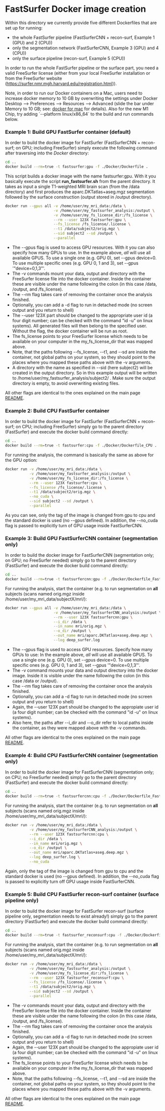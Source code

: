 # FastSurfer Docker image creation

Within this directory we currently provide five different Dockerfiles that are set up for running: 

* the whole FastSurfer pipeline (FastSurferCNN + recon-surf, Example 1 (GPU) and 2 (CPU))
* only the segmentation network (FastSurferCNN, Example 3 (GPU) and 4 (CPU))
* only the surface pipeline (recon-surf, Example 5 (CPU))

In order to run the whole FastSurfer pipeline or the surface part, you need a valid FreeSurfer license (either from your local FreeSurfer installation or from the FreeSurfer website (https://surfer.nmr.mgh.harvard.edu/registration.html)). 

Note, in order to run our Docker containers on a Mac, users need to increase docker memory to 10 GB by overwriting the settings under Docker Desktop --> Preferences --> Resources --> Advanced (slide the bar under Memory to 10 GB; see: [docker for mac](https://docs.docker.com/docker-for-mac/) for details). Also for the new M1 Chip, try adding ´--platform linux/x86_64´ to the build and run commands below. 

### Example 1: Build GPU FastSurfer container (default)

In order to build the docker image for FastSurfer (FastSurferCNN + recon-surf; on GPU; including FreeSurfer) simply execute the following command after traversing into the *Docker* directory: 

```bash
cd ..
docker build --rm=true -t fastsurfer:gpu -f ./Docker/Dockerfile .
```

This script builds a docker image with the name fastsurfer:gpu. With it you basically execute the script __run_fastsurfer.sh__ from the parent directory. It takes as input a single T1-weighted MRI brain scan (from the /data directory) and first produces the aparc.DKTatlas+aseg.mgz segmentation followed by the surface construction (output stored in /output directory).

```bash
docker run --gpus all -v /home/user/my_mri_data:/data \
                      -v /home/user/my_fastsurfer_analysis:/output \
                      -v /home/user/my_fs_license_dir:/fs_license \
                      --rm --user 123X fastsurfer:gpu \
                      --fs_license /fs_license/.license \
                      --t1 /data/subject2/orig.mgz \
                      --sid subject2 --sd /output \
                      --parallel
```

* The --gpus flag is used to access GPU resources. With it you can also specify how many GPUs to use. In the example above, _all_ will use all available GPUS. To use a single one (e.g. GPU 0), set --gpus device=0. To use multiple specific ones (e.g. GPU 0, 1 and 3), set --gpus '"device=0,1,3"'.
* The -v commands mount your data, output and directory with the FreeSurfer license file into the docker container. Inside the container these are visible under the name following the colon (in this case /data, /output, and /fs_license).
* The --rm flag takes care of removing the container once the analysis finished. 
* Optionally, you can add a -d flag to run in detached mode (no screen output and you return to shell)
* The --user 123X part should be changed to the appropriate user id (a four digit number; can be checked with the command "id -u" on linux systems). All generated files will then belong to the specified user. Without the flag, the docker container will be run as root.
* The fs_license points to your FreeSurfer license which needs to be available on your computer in the my_fs_license_dir that was mapped above. 
* Note, that the paths following --fs_license, --t1, and --sd are inside the container, not global paths on your system, so they should point to the places where you mapped these paths above with the -v arguments. 
* A directory with the name as specified in --sid (here subject2) will be created in the output directory. So in this example output will be written to /home/user/my_fastsurfer_analysis/subject2/ . Make sure the output directory is empty, to avoid overwriting existing files. 

All other flags are identical to the ones explained on the main page [README](../README.md).

### Example 2: Build CPU FastSurfer container
In order to build the docker image for FastSurfer (FastSurferCNN + recon-surf; on CPU; including FreeSurfer) simply go to the parent directory (FastSurfer) and execute the docker build command directly:

```bash
cd ..
docker build --rm=true -t fastsurfer:cpu -f ./Docker/Dockerfile_CPU .
```

For running the analysis, the command is basically the same as above for the GPU option:
```bash
docker run -v /home/user/my_mri_data:/data \
           -v /home/user/my_fastsurfer_analysis:/output \
           -v /home/user/my_fs_license_dir:/fs_license \
           --rm --user 123X fastsurfer:cpu \
           --fs_license /fs_license/.license \
           --t1 /data/subject2/orig.mgz \
           --no_cuda \
           --sid subject2 --sd /output \
           --parallel
```

As you can see, only the tag of the image is changed from gpu to cpu and the standard docker is used (no --gpus defined). In addition, the --no_cuda flag is passed to explicitly turn of GPU usage inside FastSurferCNN.

### Example 3: Build GPU FastSurferCNN container (segmentation only)

In order to build the docker image for FastSurferCNN (segmentation only; on GPU; no FreeSurfer needed) simply go to the parent directory (FastSurfer) and execute the docker build command directly:

```bash
cd ..
docker build --rm=true -t fastsurfercnn:gpu -f ./Docker/Dockerfile_FastSurferCNN .
```

For running the analysis, start the container (e.g. to run segmentation on __all__ subjects (scans named orig.mgz inside /home/user/my_mri_data/subjectX/mri/):
```bash
docker run --gpus all -v /home/user/my_mri_data:/data \
                      -v /home/user/my_fastsurferCNN_analysis:/output \
                      --rm --user 123X fastsurfercnn:gpu \
                      --i_dir /data \
                      --in_name mri/orig.mgz \
                      --o_dir /output \
                      --out_name mri/aparc.DKTatlas+aseg.deep.mgz \
                      --log deep_surfer.log
```

* The --gpus flag is used to access GPU resources. Specify how many GPUs to use: In the example above, _all_ will use all available GPUS. To use a single one (e.g. GPU 0), set --gpus device=0. To use multiple specific ones (e.g. GPU 0, 1 and 3), set --gpus '"device=0,1,3"'.
* The -v command mounts your data and output directory into the docker image. Inside it is visible under the name following the colon (in this case /data or /output).
* The --rm flag takes care of removing the container once the analysis finished. 
* Optionally, you can add a -d flag to run in detached mode (no screen output and you return to shell)
* Again, the --user 123X part should be changed to the appropiate user id (a four digit number; can be checked with the command "id -u" on linux systems).
* Also here, the paths after --i_dir and --o_dir refer to local paths inside the container, as they were mapped above with the -v commands.

All other flags are identical to the ones explained on the main page [README](../README.md).

### Example 4: Build CPU FastSurferCNN container (segmentation only)
In order to build the docker image for FastSurferCNN (segmentation only; on CPU; no FreeSurfer needed) simply go to the parent directory (FastSurfer) and execute the docker build command directly:

```bash
cd ..
docker build --rm=true -t fastsurfercnn:cpu -f ./Docker/Dockerfile_FastSurferCNN_CPU .
```

For running the analysis, start the container (e.g. to run segmentation on __all__ subjects (scans named orig.mgz inside /home/user/my_mri_data/subjectX/mri/):
```bash
docker run -v /home/user/my_mri_data:/data \
           -v /home/user/my_fastsurferCNN_analysis:/output \
           --rm --user 123X fastsurfercnn:cpu \
           --i_dir /data \
           --in_name mri/orig.mgz \
           --o_dir /output \
           --out_name mri/aparc.DKTatlas+aseg.deep.mgz \
           --log deep_surfer.log \
           --no_cuda
```

Again, only the tag of the image is changed from gpu to cpu and the standard docker is used (no --gpus defined). In addition, the --no_cuda flag is passed to explicitly turn off GPU usage inside FastSurferCNN.

### Example 5: Build CPU FastSurfer recon-surf container (surface pipeline only)

In order to build the docker image for FastSurfer recon-surf (surface pipeline only, segmentation needs to exist already!) simply go to the parent directory (FastSurfer) and execute the docker build command directly:

```bash
cd ..
docker build --rm=true -t fastsurfer_reconsurf:cpu -f ./Docker/Dockerfile_reconsurf .
```

For running the analysis, start the container (e.g. to run segmentation on __all__ subjects (scans named orig.mgz inside /home/user/my_mri_data/subjectX/mri/):
```bash
docker run -v /home/user/my_mri_data:/data \
           -v /home/user/my_fastsurfer_analysis:/output \
           -v /home/user/my_fs_license_dir:/fs_license \
           --rm --user 123X fastsurfer_reconsurf:cpu \
           --fs_license /fs_license/.license \
           --t1 /data/subject2/orig.mgz \
           --sid subject2 --sd /output \
           --parallel
```
* The -v commands mount your data, output and directory with the FreeSurfer license file into the docker container. Inside the container these are visible under the name following the colon (in this case /data, /output, and /fs_license).
* The --rm flag takes care of removing the container once the analysis finished. 
* Optionally, you can add a -d flag to run in detached mode (no screen output and you return to shell)
* Again, the --user 123X part should be changed to the appropiate user id (a four digit number; can be checked with the command "id -u" on linux systems).
* The fs_license points to your FreeSurfer license which needs to be available on your computer in the my_fs_license_dir that was mapped above. 
* Note, that the paths following --fs_license, --t1, and --sd are inside the container, not global paths on your system, so they should point to the places where you mapped these paths above with the -v arguments. 

All other flags are identical to the ones explained on the main page [README](../README.md).
